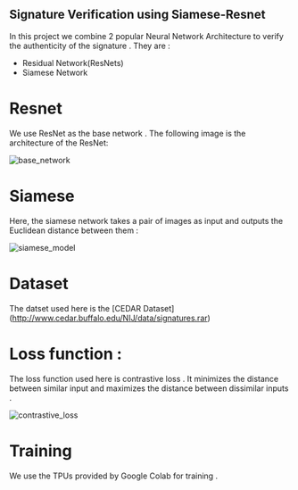 ## Signature Verification using Siamese-Resnet

In this project we combine 2 popular Neural Network Architecture to verify the authenticity of the signature . They are :
- Residual Network(ResNets)
- Siamese Network

# Resnet

We use ResNet as the base network . The following image is the architecture of the ResNet:

  ![base_network](https://user-images.githubusercontent.com/57098615/165115852-b7680112-dfd6-4ed8-8dae-bfa7316905cc.png)

# Siamese

Here, the siamese network takes a pair of images as input and outputs the Euclidean distance between them :

  ![siamese_model](https://user-images.githubusercontent.com/57098615/165115726-0a91a655-87be-41ee-942e-3558a515dd00.png)
  
# Dataset

The datset used here is the [CEDAR Dataset] (http://www.cedar.buffalo.edu/NIJ/data/signatures.rar)

# Loss function :

The loss function used here is contrastive loss . It minimizes the distance between similar input and maximizes the distance between dissimilar inputs .

  ![contrastive_loss](https://user-images.githubusercontent.com/57098615/165119751-c4c658c8-01a8-4514-a21d-4da22c45d9e7.png)
  
# Training

We use the TPUs provided by Google Colab for training .
